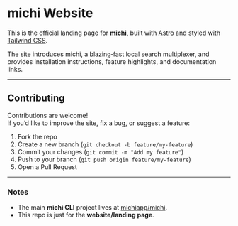 # michi Website

This is the official landing page for **[michi](https://github.com/michiapp/michi)**, built with [Astro](https://astro.build) and styled with [Tailwind CSS](https://tailwindcss.com).

The site introduces michi, a blazing‑fast local search multiplexer, and provides installation instructions, feature highlights, and documentation links.

---

## Contributing

Contributions are welcome!  
If you’d like to improve the site, fix a bug, or suggest a feature:

1. Fork the repo
2. Create a new branch (`git checkout -b feature/my-feature`)
3. Commit your changes (`git commit -m "Add my feature"`)
4. Push to your branch (`git push origin feature/my-feature`)
5. Open a Pull Request

---

### Notes

- The main **michi CLI** project lives at [michiapp/michi](https://github.com/michiapp/michi).
- This repo is just for the **website/landing page**.
